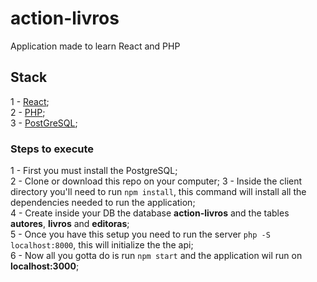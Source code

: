 # action-livros
Application made to learn React and PHP

## Stack

1 - [React](https://github.com/facebook/create-react-app);  
2 - [PHP](https://www.php.net/);  
3 - [PostGreSQL](https://www.postgresql.org/);

### Steps to execute

1 - First you must install the PostgreSQL;  
2 - Clone or download this repo on your computer;
3 - Inside the client directory you'll need to run ``` npm install ```, this command will install all the dependencies needed to run the application;  
4 - Create inside your DB the database __action-livros__ and the tables __autores__, __livros__ and __editoras__;  
5 - Once you have this setup you need to run the server ``` php -S localhost:8000 ```, this will initialize the the api;  
6 - Now all you gotta do is run ``` npm start ``` and the application wil run on __localhost:3000__;
